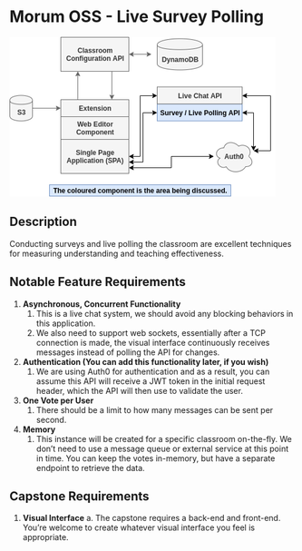 # Morum OSS - Live Survey Polling

![morum oss project components](./morumoss.png "Morum OSS Project Components")

## Description

Conducting surveys and live polling the classroom are excellent techniques for measuring understanding and teaching effectiveness.

## Notable Feature Requirements

1.	**Asynchronous, Concurrent Functionality**
    1.	This is a live chat system, we should avoid any blocking behaviors in this application.
    2.	We also need to support web sockets, essentially after a TCP connection is made, the visual interface continuously receives messages instead of polling the API for changes.
2.	**Authentication (You can add this functionality later, if you wish)**
    1.	We are using Auth0 for authentication and as a result, you can assume this API will receive a JWT token in the initial request header, which the API will then use to validate the user.
3.	**One Vote per User**
    1.	There should be a limit to how many messages can be sent per second.
4.	**Memory**
    1.	This instance will be created for a specific classroom on-the-fly. We don’t need to use a message queue or external service at this point in time. You can keep the votes in-memory, but have a separate endpoint to retrieve the data.

## Capstone Requirements

1.	**Visual Interface**
a.	The capstone requires a back-end and front-end. You’re welcome to create whatever visual interface you feel is appropriate.
 
